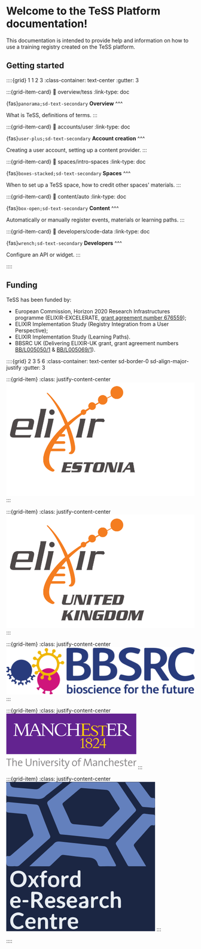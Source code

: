 # Welcome to the TeSS Platform documentation!

This documentation is intended to provide help and information on how to use a training registry created on the TeSS platform.

## Getting started

::::{grid} 1 1 2 3
:class-container: text-center
:gutter: 3

:::{grid-item-card}
:link: overview/tess
:link-type: doc

{fas}`panorama;sd-text-secondary` **Overview**
^^^

What is TeSS, definitions of terms.
:::

:::{grid-item-card}
:link: accounts/user
:link-type: doc

{fas}`user-plus;sd-text-secondary` **Account creation**
^^^

Creating a user account, setting up a content provider.
:::

:::{grid-item-card}
:link: spaces/intro-spaces
:link-type: doc

{fas}`boxes-stacked;sd-text-secondary` **Spaces**
^^^

When to set up a TeSS space, how to credit other spaces' materials.
:::

:::{grid-item-card}
:link: content/auto
:link-type: doc

{fas}`box-open;sd-text-secondary` **Content**
^^^

Automatically or manually register events, materials or learning paths.
:::

:::{grid-item-card}
:link: developers/code-data
:link-type: doc

{fas}`wrench;sd-text-secondary` **Developers**
^^^

Configure an API or widget.
:::


::::

## Funding

TeSS has been funded by:

- European Commission, Horizon 2020 Research Infrastructures programme (ELIXIR-EXCELERATE, [grant agreement number 676559](https://cordis.europa.eu/project/rcn/198519_en.html));
- ELIXIR Implementation Study (Registry Integration from a User Perspective);
- ELIXIR Implementation Study (Learning Paths).
- BBSRC UK (Delivering ELIXIR-UK grant, grant agreement numbers [BB/L005050/1](https://bbsrc.ukri.org/research/grants/grants/AwardDetails.aspx?FundingReference=BB/L005050/1) & [BB/L005069/1](https://bbsrc.ukri.org/research/grants-search/AwardDetails/?FundingReference=BB/L005069/1)).


::::{grid} 2 3 5 6
:class-container: text-center sd-border-0 sd-align-major-justify
:gutter: 3

:::{grid-item}
:class: justify-content-center
[![ELIXIR Estonia logo](images/funding/elixir-ee.svg)](https://elixir.ut.ee/)
:::

:::{grid-item}
:class: justify-content-center
[![ELIXIR United Kingdom logo](images/funding/elixir-uk.svg)](http://elixir-uk.org/)
:::

:::{grid-item}
:class: justify-content-center
[![BBSRC logo](images/funding/bbsrc.svg)](http://www.bbsrc.ac.uk/research/grants/grants/AwardDetails.aspx?FundingReference=BB/L005050/1)  
:::

:::{grid-item}
:class: justify-content-center
[![The University of Manchester logo](images/funding/uom.svg)](http://www.manchester.ac.uk/)
:::

:::{grid-item}
:class: justify-content-center
[![Oxford eResearcg Centre logo](images/funding/oerc.svg)](http://www.oerc.ox.ac.uk/) 
:::

::::